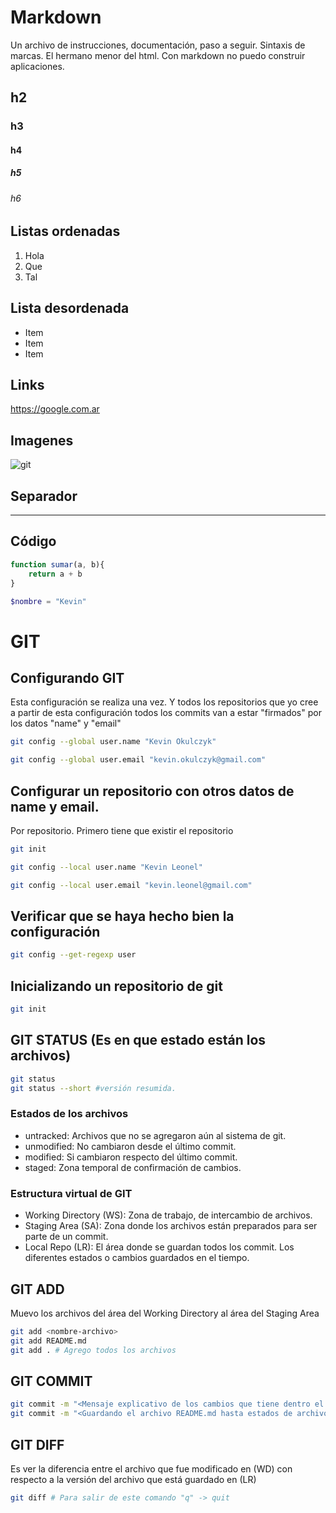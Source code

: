 # Markdown
Un archivo de instrucciones, documentación, paso a seguir. Sintaxis de marcas. El hermano menor del html. Con markdown no puedo construir aplicaciones.

## h2
### h3
#### h4
##### h5
###### h6

## Listas ordenadas

1. Hola
2. Que
3. Tal

## Lista desordenada

* Item
* Item
* Item

## Links

<https://google.com.ar>

## Imagenes

![git](_ref/git.png)

## Separador

---

## Código

```js
function sumar(a, b){
    return a + b
}
```

```php
$nombre = "Kevin"
```

# GIT

## Configurando GIT
Esta configuración se realiza una vez. Y todos los repositorios que yo cree a partir de esta configuración todos los commits van a estar "firmados" por los datos "name" y "email"

```sh
git config --global user.name "Kevin Okulczyk"
```

```sh
git config --global user.email "kevin.okulczyk@gmail.com"
```

## Configurar un repositorio con otros datos de name y email.
Por repositorio. Primero tiene que existir el repositorio

```sh
git init
```

```sh
git config --local user.name "Kevin Leonel"
```

```sh
git config --local user.email "kevin.leonel@gmail.com"
```

## Verificar que se haya hecho bien la configuración

```sh
git config --get-regexp user
```

## Inicializando un repositorio de git

```sh
git init
```

## GIT STATUS (Es en que estado están los archivos)

```sh
git status
git status --short #versión resumida.
```

### Estados de los archivos

* untracked: Archivos que no se agregaron aún al sistema de git.
* unmodified: No cambiaron desde el último commit.
* modified: Si cambiaron respecto del último commit.
* staged: Zona temporal de confirmación de cambios.

### Estructura virtual de GIT

* Working Directory (WS): Zona de trabajo, de intercambio de archivos.
* Staging Area (SA): Zona donde los archivos están preparados para ser parte de un commit.
* Local Repo (LR): El área donde se guardan todos los commit. Los diferentes estados o cambios guardados en el tiempo.

## GIT ADD
Muevo los archivos del  área del Working Directory al área del Staging Area

```sh
git add <nombre-archivo>
git add README.md
git add . # Agrego todos los archivos
```

## GIT COMMIT 

```sh
git commit -m "<Mensaje explicativo de los cambios que tiene dentro el commit>"
git commit -m "<Guardando el archivo README.md hasta estados de archivos y estructura>"
```

## GIT DIFF

Es ver la diferencia entre el archivo que fue modificado en (WD) con respecto a la versión del archivo que está guardado en (LR)

```sh
git diff # Para salir de este comando "q" -> quit
```